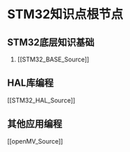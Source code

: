 # STM32知识点根节点

## STM32底层知识基础
1. [[STM32_BASE_Source]]


## HAL库编程
[[STM32_HAL_Source]]


## 其他应用编程
[[openMV_Source]]